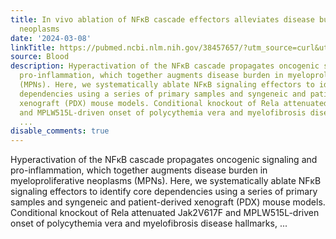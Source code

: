 ```yaml
---
title: In vivo ablation of NFκB cascade effectors alleviates disease burden in myeloproliferative
  neoplasms
date: '2024-03-08'
linkTitle: https://pubmed.ncbi.nlm.nih.gov/38457657/?utm_source=curl&utm_medium=rss&utm_campaign=journals&utm_content=7603509&fc=None&ff=20240309170617&v=2.18.0.post9+e462414
source: Blood
description: Hyperactivation of the NFκB cascade propagates oncogenic signaling and
  pro-inflammation, which together augments disease burden in myeloproliferative neoplasms
  (MPNs). Here, we systematically ablate NFκB signaling effectors to identify core
  dependencies using a series of primary samples and syngeneic and patient-derived
  xenograft (PDX) mouse models. Conditional knockout of Rela attenuated Jak2V617F
  and MPLW515L-driven onset of polycythemia vera and myelofibrosis disease hallmarks,
  ...
disable_comments: true
---
```

Hyperactivation of the NFκB cascade propagates oncogenic signaling and pro-inflammation, which together augments disease burden in myeloproliferative neoplasms (MPNs). Here, we systematically ablate NFκB signaling effectors to identify core dependencies using a series of primary samples and syngeneic and patient-derived xenograft (PDX) mouse models. Conditional knockout of Rela attenuated Jak2V617F and MPLW515L-driven onset of polycythemia vera and myelofibrosis disease hallmarks, ...